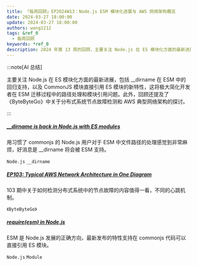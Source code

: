 ```yaml
---
title: 「每周回顾」EP2024W13：Node.js ESM 模块化进展与 AWS 网络架构概览
date: 2024-03-27 18:00:00
update: 2024-03-27 18:00:00
authors: wang1212
tags: &ref_0
  - 每周回顾
keywords: *ref_0
description: 2024 年第 13 周的回顾，主要关注 Node.js 在 ES 模块化方面的最新进展，包括 __dirname 在 ESM 中的回归支持，以及 CommonJS 模块直接引用 ES 模块的新特性，这将极大简化开发者在 ESM 迁移过程中的路径处理和模块引用问题。此外，回顾还提及了《ByteByteGo》中关于分布式系统节点故障检测和 AWS 典型网络架构的探讨。
---
```


:::note[AI 总结]

主要关注 Node.js 在 ES 模块化方面的最新进展，包括 __dirname 在 ESM 中的回归支持，以及 CommonJS 模块直接引用 ES 模块的新特性，这将极大简化开发者在 ESM 迁移过程中的路径处理和模块引用问题。此外，回顾还提及了《ByteByteGo》中关于分布式系统节点故障检测和 AWS 典型网络架构的探讨。

:::

<!-- truncate -->

##### [__dirname is back in Node.js with ES modules](https://www.sonarsource.com/blog/dirname-node-js-es-modules/)

用习惯了 commonjs 的 Node.js 用户对于 ESM 中文件路径的处理感觉到非常麻烦，好消息是 __dirname 将会被 ESM 支持。

`Node.js` `__dirname`

##### [EP103: Typical AWS Network Architecture in One Diagram](https://blog.bytebytego.com/p/ep103-typical-aws-network-architecture)

103 期中关于如何检测分布式系统中的节点故障的内容值得一看，不同的心跳机制。

`《ByteByteGo》`

##### [require(esm) in Node.js](https://joyeecheung.github.io/blog/2024/03/18/require-esm-in-node-js/)

ESM 是 Node.js 发展的正确方向，最新发布的特性支持在 commonjs 代码可以直接引用 ES 模块。

`Node.js` `Module`
